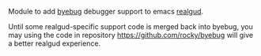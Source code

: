 
Module to add [byebug](https://github.com/deivid-rodriguez/byebug) debugger support to emacs [realgud](http://github.com/realgud/realgud).

Until some realgud-specific support code is merged back into byebug,
you may using the code in repository https://github.com/rocky/byebug
will give a better realgud experience.
